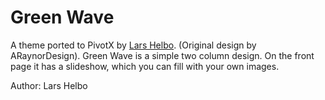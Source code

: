 # Green Wave

A theme ported to PivotX by [Lars Helbo](http://www.salldata.dk/). (Original design by ARaynorDesign).
Green Wave is a simple two column design. On the front page it has a slideshow, which you can fill with your own images.

Author: Lars Helbo
